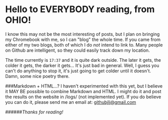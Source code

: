 # Hello to EVERYBODY reading, from OHIO!
I know this may not be the most interesting of posts, but I plan on bringing my Chromebook with me, so I can "blog" the whole time.
If you came from either of my two blogs, both of which I do _not_ intend to link to. Many people on Github are intelligent, so they could easily track down my location.

The time currently is `17:37` and it is quite dark outside. The later it gets, the colder it gets, the darker it gets... It's just bad in general. Well, I guess you can't do anything to stop it, it's just going to get colder until it doesn't. Damn, some nice poetry there.

###Markdown + HTML...?
I haven't experimented with this yet, but I believe it MAY BE possible to combine Markdown and HTML. I might do it and post the results on the website in /logs/ (not implemented yet). If you do believe you can do it, please send me an email at: githubjli@gmail.com

######_Thanks for reading!_
